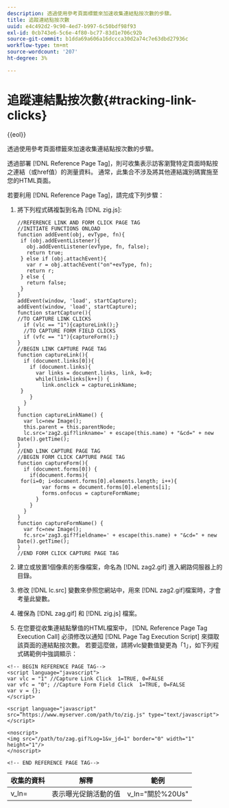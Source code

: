 ```yaml
---
description: 透過使用參考頁面標籤來加速收集連結點按次數的步驟。
title: 追蹤連結點按次數
uuid: e4c492d2-9c90-4ed7-b997-6c50bdf98f93
exl-id: 0cb743e6-5c6e-4f80-bc77-83d1e706c92b
source-git-commit: b1dda69a606a16dccca30d2a74c7e63dbd27936c
workflow-type: tm+mt
source-wordcount: '207'
ht-degree: 3%

---
```


# 追蹤連結點按次數{#tracking-link-clicks}

{{eol}}

透過使用參考頁面標籤來加速收集連結點按次數的步驟。

透過部署 [!DNL Reference Page Tag]，則可收集表示訪客瀏覽特定頁面時點按之連結（或href值）的測量資料。 通常，此集合不涉及將其他連結識別碼實施至您的HTML頁面。

若要利用 [!DNL Reference Page Tag]，請完成下列步驟：

1. 將下列程式碼複製到名為 [!DNL zig.js]:

   ```
   //REFERENCE LINK AND FORM CLICK PAGE TAG
   //INITIATE FUNCTIONS ONLOAD
   function addEvent(obj, evType, fn){
    if (obj.addEventListener){
      obj.addEventListener(evType, fn, false);
      return true;
    } else if (obj.attachEvent){
      var r = obj.attachEvent("on"+evType, fn);
      return r;
    } else {
      return false;
    }
   }
   addEvent(window, 'load', startCapture);
   addEvent(window, 'load', startCapture);
   function startCapture(){
   //TO CAPTURE LINK CLICKS
     if (vlc == "1"){captureLink();}
     //TO CAPTURE FORM FIELD CLICKS
     if (vfc == "1"){captureForm();}
   }
   //BEGIN LINK CAPTURE PAGE TAG
   function captureLink(){
     if (document.links[0]){
       if (document.links){
         var links = document.links, link, k=0;
         while(link=links[k++]) {
           link.onclick = captureLinkName;
    }
       }
     }
   }
   function captureLinkName() {
     var lc=new Image();
     this.parent = this.parentNode;
     lc.src='zag2.gif?linkname=' + escape(this.name) + "&cd=" + new Date().getTime();
   }
   //END LINK CAPTURE PAGE TAG
   //BEGIN FORM CLICK CAPTURE PAGE TAG
   function captureForm(){
     if (document.forms[0]) {
       if(document.forms){
    for(i=0; i<document.forms[0].elements.length; i++){
           var forms = document.forms[0].elements[i];
           forms.onfocus = captureFormName;
         }
       }
     }
   }
   function captureFormName() {
     var fc=new Image();
     fc.src='zag3.gif?fieldname=' + escape(this.name) + "&cd=" + new Date().getTime();
   }
   //END FORM CLICK CAPTURE PAGE TAG
   ```

1. 建立或放置1個像素的影像檔案，命名為 [!DNL zag2.gif] 進入網路伺服器上的目錄。
1. 修改 [!DNL lc.src] 變數來參照您網站中，用來 [!DNL zag2.gif]檔案時，才會考量此變數。

1. 確保為 [!DNL zag.gif] 和 [!DNL zig.js] 檔案。

1. 在您要從收集連結點擊值的HTML檔案中， [!DNL Reference Page Tag Execution Call] 必須修改以通知 [!DNL Page Tag Execution Script] 來擷取該頁面的連結點按次數。 若要這麼做，請將vlc變數值變更為「1」，如下列程式碼範例中強調顯示：

```
<!-- BEGIN REFERENCE PAGE TAG-->
<script language="javascript">
var vlc = "1" //Capture Link Click  1=TRUE, 0=FALSE
var vfc = "0"; //Capture Form Field Click  1=TRUE, 0=FALSE
var v = {};
</script>

<script language="javascript" src=”https://www.myserver.com/path/to/zig.js" type="text/javascript"></script>

<noscript>
<img src="/path/to/zag.gif?Log=1&v_jd=1" border="0" width="1" height="1"/>
</noscript>

<!-- END REFERENCE PAGE TAG-->
```

| 收集的資料 | 解釋 | 範例 |
|---|---|---|
| v_ln= | 表示曝光促銷活動的值 | v_ln=&quot;關於%20Us&quot; |
